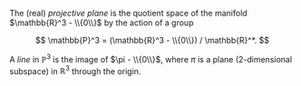 The (real) *projective plane* is the quotient space of the manifold $\mathbb{R}^3 - \\{0\\}$ by the action of a group

$$
\mathbb{P}^3 = (\mathbb{R}^3 - \\{0\\}) / \mathbb{R}^*.
$$

A *line* in $\mathbb{P}^3$ is the image of $\pi - \\{0\\}$, where $\pi$ is a plane (2-dimensional subspace) in $\mathbb{R}^3$ through the origin.
